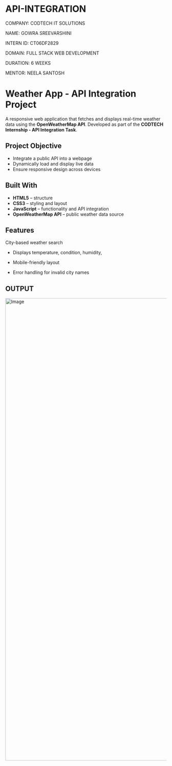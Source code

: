 # API-INTEGRATION
COMPANY: CODTECH IT SOLUTIONS

NAME: GOWRA SREEVARSHINI

INTERN ID: CT06DF2829

DOMAIN: FULL STACK WEB DEVELOPMENT

DURATION: 6 WEEKS

MENTOR: NEELA SANTOSH


#  Weather App - API Integration Project

A responsive web application that fetches and displays real-time weather data using the **OpenWeatherMap API**. Developed as part of the **CODTECH Internship - API Integration Task**.

##  Project Objective

-  Integrate a public API into a webpage
-  Dynamically load and display live data
-  Ensure responsive design across devices


##  Built With

- **HTML5** – structure
- **CSS3** – styling and layout
- **JavaScript** – functionality and API integration
- **OpenWeatherMap API** – public weather data source


##  Features
City-based weather search
 
- Displays temperature, condition, humidity, 

- Mobile-friendly layout

- Error handling for invalid city names

## OUTPUT

<img width="1440" alt="Image" src="https://github.com/user-attachments/assets/31de28a4-2db5-44b9-ba54-8e63f147535e" />



